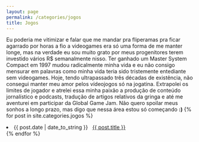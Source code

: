 ```yaml
---
layout: page
permalink: /categories/jogos
title: Jogos
---
```

Eu poderia me vitimizar e falar que me mandar pra fliperamas pra ficar agarrado por horas a fio a videogames era só uma forma de me manter longe, mas na verdade eu sou muito grato por meus progenitores terem investido vários R$ semanalmente nisso. Ter ganhado um Master System Compact em 1997 mudou radicalmente minha vida e eu não consigo mensurar em palavras como minha vida teria sido tristemente entediante sem videogames. Hoje, tendo ultrapassado três décadas de existência, não consegui manter meu amor pelos vídeojogos só na jogatina. Extrapolei os limites de jogador e atrelei essa minha paixão a produção de conteúdo jornalístico e podcasts, tradução de artigos relativos da gringa e até me aventurei em participar da Global Game Jam. Não quero spoilar meus sonhos a longo prazo, mas digo que nessa área estou só começando **:)**
{% for post in site.categories.jogos %}
 <li><span>{{ post.date | date_to_string }}</span> &nbsp; <a href="{{ post.url }}">{{ post.title }}</a></li>
{% endfor %}